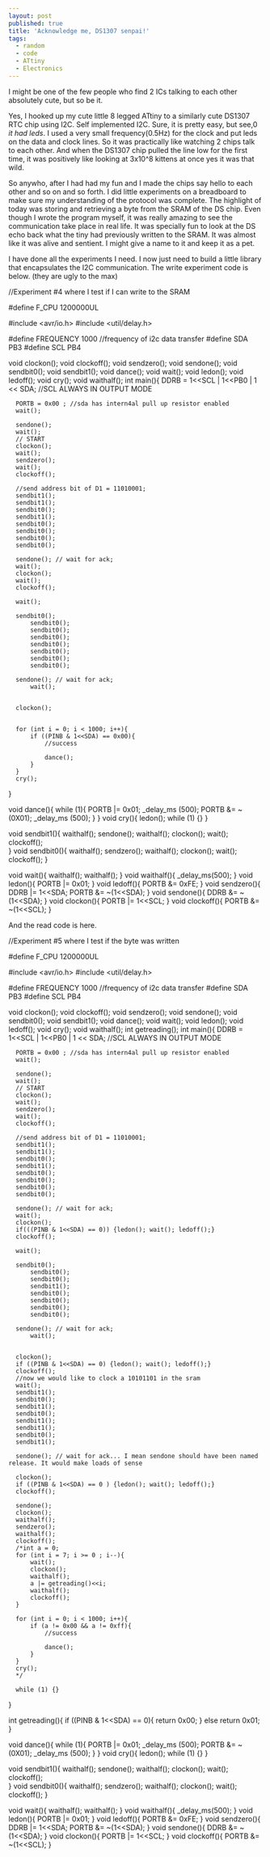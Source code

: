 ```yaml
---
layout: post
published: true
title: 'Acknowledge me, DS1307 senpai!'
tags:
  - random
  - code
  - ATtiny
  - Electronics
---
```

I might be one of the few people who find 2 ICs talking to each other absolutely cute, but so be it.

Yes, I hooked up my cute little 8 legged ATtiny to a similarly cute DS1307 RTC chip using I2C. Self implemented I2C. Sure, it is pretty easy, but see,0 *it had leds*. I used a very small frequency(0.5Hz) for the clock and put leds on the data and clock lines. So it was practically like watching 2 chips talk to each other. And when the DS1307 chip pulled the line low for the first time, it was positively like looking at 3x10^8 kittens at once yes it was that wild.

So anywho, after I had had my fun and I made the chips say hello to each other and so on and so forth. I did little experiments on a breadboard to make sure my understanding of the protocol was complete. The highlight of today was storing and retrieving a byte from the SRAM of the DS chip. Even though I wrote the program myself, it was really amazing to see the communication take place in real life. It was specially fun to look at the DS echo back what the tiny had previously written to the SRAM. It was almost like it was alive and sentient. I might give a name to it and keep it as a pet.

I have done all the experiments I need. I now just need to build a little library that encapsulates the I2C communication. The write experiment code is below. (they are ugly to the max)

  //Experiment #4 where I test if I can write to the SRAM

  #define F_CPU 1200000UL

  #include <avr/io.h>
  #include <util/delay.h>

  #define FREQUENCY 1000	//frequency of i2c data transfer
  #define SDA	PB3
  #define SCL	PB4

  void clockon();
  void clockoff();
  void sendzero();
  void sendone();
  void sendbit0();
  void sendbit1();
  void dance();
  void wait();
  void ledon();
  void ledoff();
  void cry();
  void waithalf();
  int main(){
      DDRB = 1<<SCL | 1<<PB0 | 1 << SDA; //SCL ALWAYS IN OUTPUT MODE

      PORTB = 0x00 ; //sda has intern4al pull up resistor enabled
      wait();

      sendone();
      wait();
      // START
      clockon();
      wait();
      sendzero();
      wait();
      clockoff();

      //send address bit of D1 = 11010001;
      sendbit1();
      sendbit1();
      sendbit0();
      sendbit1();
      sendbit0();
      sendbit0();
      sendbit0();
      sendbit0();

      sendone(); // wait for ack;
      wait();
      clockon();
      wait();
      clockoff();

      wait();

      sendbit0();
          sendbit0();
          sendbit0();
          sendbit0();
          sendbit0();
          sendbit0();
          sendbit0();
          sendbit0();

      sendone(); // wait for ack;
          wait();


      clockon();


      for (int i = 0; i < 1000; i++){
          if ((PINB & 1<<SDA) == 0x00){
              //success

              dance();
          }
      }
      cry();

  }

  void dance(){
      while (1){
          PORTB |= 0x01;
          _delay_ms (500);
          PORTB &= ~(0X01);
          _delay_ms (500);
      }
  }
  void cry(){
          ledon();
          while (1) {}
  }

  void sendbit1(){
      waithalf();
      sendone();
      waithalf();
      clockon();
      wait();
      clockoff();		
  }
  void sendbit0(){
      waithalf();
      sendzero();
      waithalf();
      clockon();
      wait();
      clockoff();
  }

  void wait(){
      waithalf();
      waithalf();
  }
  void waithalf(){
      _delay_ms(500);
  }
  void ledon(){
      PORTB |= 0x01;
  }
  void ledoff(){
      PORTB &= 0xFE;
  }
  void sendzero(){
      DDRB |= 1<<SDA;
      PORTB &= ~(1<<SDA);
  }
  void sendone(){
      DDRB &= ~(1<<SDA);
  }
  void clockon(){
      PORTB |= 1<<SCL;
  }
  void clockoff(){
      PORTB &= ~(1<<SCL);
  }

And the read code is here.

  //Experiment #5 where I test if the byte was written

  #define F_CPU 1200000UL

  #include <avr/io.h>
  #include <util/delay.h>

  #define FREQUENCY 1000	//frequency of i2c data transfer
  #define SDA	PB3
  #define SCL	PB4

  void clockon();
  void clockoff();
  void sendzero();
  void sendone();
  void sendbit0();
  void sendbit1();
  void dance();
  void wait();
  void ledon();
  void ledoff();
  void cry();
  void waithalf();
  int getreading();
  int main(){
      DDRB = 1<<SCL | 1<<PB0 | 1 << SDA; //SCL ALWAYS IN OUTPUT MODE

      PORTB = 0x00 ; //sda has intern4al pull up resistor enabled
      wait();

      sendone();
      wait();
      // START
      clockon();
      wait();
      sendzero();
      wait();
      clockoff();

      //send address bit of D1 = 11010001;
      sendbit1();
      sendbit1();
      sendbit0();
      sendbit1();
      sendbit0();
      sendbit0();
      sendbit0();
      sendbit0();

      sendone(); // wait for ack;
      wait();
      clockon();
      if(((PINB & 1<<SDA) == 0)) {ledon(); wait(); ledoff();}
      clockoff();

      wait();

      sendbit0();
          sendbit0();
          sendbit0();
          sendbit1();
          sendbit0();
          sendbit0();
          sendbit0();
          sendbit0();

      sendone(); // wait for ack;
          wait();


      clockon();
      if ((PINB & 1<<SDA) == 0) {ledon(); wait(); ledoff();}
      clockoff();
      //now we would like to clock a 10101101 in the sram
      wait();
      sendbit1();
      sendbit0();
      sendbit1();
      sendbit0();
      sendbit1();
      sendbit1();
      sendbit0();
      sendbit1();

      sendone(); // wait for ack... I mean sendone should have been named release. It would make loads of sense

      clockon();
      if ((PINB & 1<<SDA) == 0 ) {ledon(); wait(); ledoff();}
      clockoff();

      sendone();
      clockon();
      waithalf();
      sendzero();
      waithalf();
      clockoff();
      /*int a = 0;
      for (int i = 7; i >= 0 ; i--){	
          wait();
          clockon();
          waithalf();
          a |= getreading()<<i;
          waithalf();
          clockoff();
      }

      for (int i = 0; i < 1000; i++){
          if (a != 0x00 && a != 0xff){
              //success

              dance();
          }
      }
      cry();
      */

      while (1) {}

  }

  int getreading(){
      if ((PINB & 1<<SDA) == 0){
          return 0x00;
      }
      else return 0x01; 
  }

  void dance(){
      while (1){
          PORTB |= 0x01;
          _delay_ms (500);
          PORTB &= ~(0X01);
          _delay_ms (500);
      }
  }
  void cry(){
          ledon();
          while (1) {}
  }

  void sendbit1(){
      waithalf();
      sendone();
      waithalf();
      clockon();
      wait();
      clockoff();		
  }
  void sendbit0(){
      waithalf();
      sendzero();
      waithalf();
      clockon();
      wait();
      clockoff();
  }

  void wait(){
      waithalf();
      waithalf();
  }
  void waithalf(){
      _delay_ms(500);
  }
  void ledon(){
      PORTB |= 0x01;
  }
  void ledoff(){
      PORTB &= 0xFE;
  }
  void sendzero(){
      DDRB |= 1<<SDA;
      PORTB &= ~(1<<SDA);
  }
  void sendone(){
      DDRB &= ~(1<<SDA);
  }
  void clockon(){
      PORTB |= 1<<SCL;
  }
  void clockoff(){
      PORTB &= ~(1<<SCL);
  }
